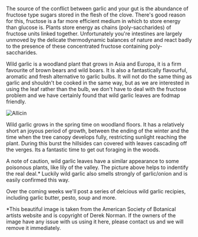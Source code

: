The source of the conflict between garlic and your gut is the abundance of fructose type sugars stored in the flesh of the clove. There's good reason for this, fructose is a far more efficient medium in which to store energy than glucose is. Plants store energy as chains (poly-saccharides) of fructose units linked together. Unfortunately you're intestines are largely unmoved by the delicate thermodynamic balances of nature and react badly to the presence of these concentrated fructose containing poly-saccharides.

Wild garlic is a woodland plant that grows in Asia and Europa, it is a firm favourite of brown bears and wild boars. It is also a fantastically flavourful, aromatic and fresh alternative to garlic bulbs. It will not do the same thing as garlic and shouldn't be cooked in the same way, but as we are interested in using the leaf rather than the bulb, we don't have to deal with the fructose problem and we have certainly found that wild garlic leaves are fodmap friendly. 

![Allicin]({{https://fodblog.github.io/}}/assets/pictures/wild_garlic.jpeg)

Wild garlic grows in the spring time on woodland floors. It has a relatively short an joyous period of growth, between the ending of the winter and the time when the tree canopy develops fully, restricting sunlight reaching the plant. During this burst the hillsides can covered with leaves cascading off the verges. Its a fantastic time to get out foraging in the woods. 

A note of caution, wild garlic leaves have a similar appearance to some poisonous plants, like lily of the valley. The picture above helps to indentify the real deal.\* Luckily wild garlic also smells strongly of garlic/onion and is easily confirmed this way. 

Over the coming weeks we'll post a series of delcious wild garlic recipies, including garlic butter, pesto, soup and more.

\*This beautiful image is taken from the American Society of Botanical artists website and is copyright of Derek Norman. If the owners of the image have any issue with us using it here, please contact us and we will remove it immediately.
